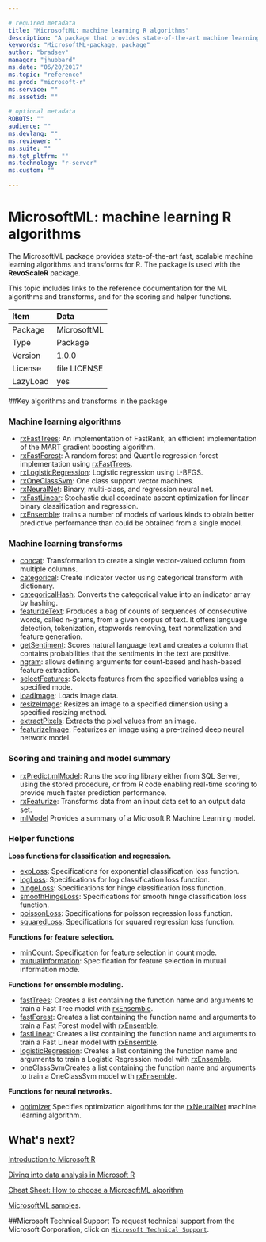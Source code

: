 ```yaml
--- 
 
# required metadata 
title: "MicrosoftML: machine learning R algorithms" 
description: "A package that provides state-of-the-art machine learning algorithms for R, developed  by Microsoft. It is used with the **RevoScaleR** package." 
keywords: "MicrosoftML-package, package" 
author: "bradsev" 
manager: "jhubbard" 
ms.date: "06/20/2017" 
ms.topic: "reference" 
ms.prod: "microsoft-r" 
ms.service: "" 
ms.assetid: "" 
 
# optional metadata 
ROBOTS: "" 
audience: "" 
ms.devlang: "" 
ms.reviewer: "" 
ms.suite: "" 
ms.tgt_pltfrm: "" 
ms.technology: "r-server" 
ms.custom: "" 
 
--- 
```

 
 
 
# MicrosoftML: machine learning R algorithms  
 
The MicrosoftML package provides state-of-the-art fast, scalable machine learning algorithms and transforms for R. The package is used with the **RevoScaleR** package.

This topic includes links to the reference documentation for the ML algorithms and transforms, and for the scoring and helper functions.

| Item | Data |
| :---| :--- |
|  Package  |  MicrosoftML |
|  Type  |  Package |
|  Version  |  1.0.0 |
|  License  |  file LICENSE |
|  LazyLoad  |  yes |


##Key algorithms and transforms in the package

<a name="ml-algorithms"></a>
### Machine learning algorithms

* [rxFastTrees](../../microsoftml/packagehelp/rxfasttrees.md): An implementation of FastRank, an efficient implementation  of the MART gradient boosting algorithm.  
* [rxFastForest](../../microsoftml/packagehelp/rxfastforest.md): A random forest and Quantile regression forest  implementation using [rxFastTrees](../../microsoftml/packagehelp/rxfasttrees.md).  
* [rxLogisticRegression](../../microsoftml/packagehelp/logisticregression.md): Logistic regression using L-BFGS.  
* [rxOneClassSvm](../../microsoftml/packagehelp/rxoneclasssvm.md): One class support vector machines.  
* [rxNeuralNet](../../microsoftml/packagehelp/rxneuralnet.md): Binary, multi-class, and regression neural net.  
* [rxFastLinear](../../microsoftml/packagehelp/rxfastlinear.md): Stochastic dual coordinate ascent optimization for linear binary classification and regression. 
* [rxEnsemble](../../microsoftml/packagehelp/rxensemble.md): trains a number of models of various kinds to obtain better predictive performance than could be obtained from a single model.


<a name="ml-transforms"></a>
### Machine learning transforms

* [concat](concat.md): Transformation to create a single vector-valued column from multiple columns.  
* [categorical](categorical.md): Create indicator vector using categorical transform with dictionary.  
* [categoricalHash](categoricalhash.md): Converts the categorical value into an indicator array by hashing. 
* [featurizeText](featurizetext.md): Produces a bag of counts of sequences of consecutive words, called n-grams, from a given corpus of text. It offers language detection, tokenization, stopwords removing, text normalization and feature generation.  
* [getSentiment](getsentiment.md): Scores natural language text and creates a column that contains probabilities that the sentiments in the text are positive.
* [ngram](ngram.md): allows defining arguments for count-based and hash-based feature extraction.
* [selectFeatures](../../microsoftml/packagehelp/selectfeatures.md): Selects features from the specified variables using a specified mode.
* [loadImage](loadimage.md): Loads image data.
* [resizeImage](../../microsoftml/packagehelp/resizeimage.md): Resizes an image to a specified dimension using a specified resizing method.
* [extractPixels](extractpixels.md): Extracts the pixel values from an image.
* [featurizeImage](featurizeimage.md): Featurizes an image using a pre-trained deep neural network model.


### Scoring and training and model summary

* [rxPredict.mlModel](../../microsoftml/packagehelp/rxpredict.md): Runs the scoring library either from SQL Server, using the stored procedure, or from R code enabling real-time scoring to provide much faster prediction performance.
* [rxFeaturize](../../microsoftml/packagehelp/rxfeaturize.md): Transforms data from an input data set to an output data set.
* [mlModel](../../microsoftml/packagehelp/mlmodel.md) Provides a summary of a Microsoft R Machine Learning model.


### Helper functions

**Loss functions for classification and regression.**

* [expLoss](loss.md): Specifications for exponential classification loss function.  
* [logLoss](loss.md): Specifications for log classification loss function.  
* [hingeLoss](loss.md): Specifications for hinge classification loss function.  
* [smoothHingeLoss](loss.md): Specifications for smooth hinge classification loss function.  
* [poissonLoss](loss.md): Specifications for poisson regression loss function.  
* [squaredLoss](loss.md): Specifications for squared regression loss function.      

**Functions for feature selection.**

* [minCount](../../microsoftml/packagehelp/mincount.md): Specification for feature selection in count mode. 
* [mutualInformation](../../microsoftml/packagehelp/mutualinformation.md): Specification for feature selection in mutual information mode. 

**Functions for ensemble modeling.**

* [fastTrees](../../microsoftml/packagehelp/fasttrees.md): Creates a list containing the function name and arguments to train a Fast Tree model with [rxEnsemble](../../microsoftml/packagehelp/rxensemble.md).
* [fastForest](../../microsoftml/packagehelp/rxfastforest.md): Creates a list containing the function name and arguments to train a Fast Forest model with [rxEnsemble](../../microsoftml/packagehelp/rxensemble.md).
* [fastLinear](../../microsoftml/packagehelp/fastlinear.md): Creates a list containing the function name and arguments to train a Fast Linear model with [rxEnsemble](../../microsoftml/packagehelp/rxensemble.md).
* [logisticRegression](../../microsoftml/packagehelp/logisticregression.md): Creates a list containing the function name and arguments to train a  Logistic Regression model with [rxEnsemble](../../microsoftml/packagehelp/rxensemble.md).
* [oneClassSvm](../../microsoftml/packagehelp/oneclasssvm.md)Creates a list containing the function name and arguments to train a OneClassSvm model with [rxEnsemble](../../microsoftml/packagehelp/rxensemble.md).
 
**Functions for neural networks.**
* [optimizer](optimizer.md) Specifies optimization algorithms for the [rxNeuralNet](../../microsoftml/packagehelp/rxneuralnet.md) machine learning algorithm.

 
## What's next?

[Introduction to Microsoft R](../../microsoft-r-getting-started.md)

[Diving into data analysis in Microsoft R](../../r/how-to-introduction.md)

[Cheat Sheet: How to choose a MicrosoftML algorithm](../../r/how-to-choose-microsoftml-algorithms-cheatsheet.md)

[MicrosoftML samples](../../r/sample-microsoftml.md).


##Microsoft Technical Support
To request technical support from the Microsoft Corporation, click on [`Microsoft Technical Support`](https://go.microsoft.com/fwlink/?LinkID=698556&clcid=0x409).
 
 
 
 
 
 
 
 
 
 
 
 
 
 
 
 
 
 
 
 
